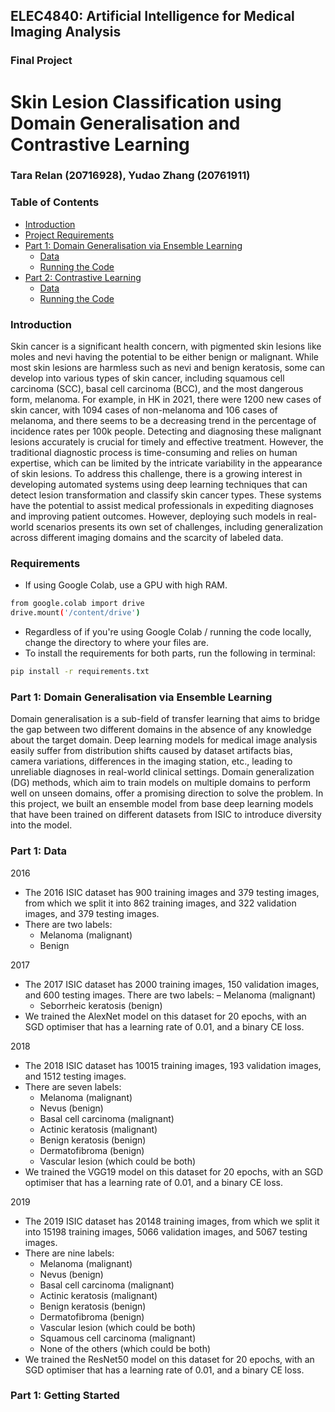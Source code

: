## ELEC4840: Artificial Intelligence for Medical Imaging Analysis
### Final Project
# Skin Lesion Classification using Domain Generalisation and Contrastive Learning
### Tara Relan (20716928), Yudao Zhang (20761911)

### Table of Contents
- [Introduction](#introduction)
- [Project Requirements](#requirements)
- [Part 1: Domain Generalisation via Ensemble Learning](#part-1-domain-generalisation-via-ensemble-learning)
  - [Data](#part-1-data)
  - [Running the Code](#part-1-getting-started)
- [Part 2: Contrastive Learning](#part-2-contrastive-learning)
  - [Data](#part-2-data)
  - [Running the Code](#part-2-getting-started)

### Introduction
Skin cancer is a significant health concern, with pigmented skin lesions like moles and nevi having the potential to be either benign or malignant. While most skin lesions are harmless such as nevi and benign keratosis, some can develop into various types of skin cancer, including squamous cell carcinoma (SCC), basal cell carcinoma (BCC), and the most dangerous form, melanoma. For example, in HK in 2021, there were 1200 new cases of skin cancer, with 1094 cases of non-melanoma and 106 cases of melanoma, and there seems to be a decreasing trend in the percentage of incidence rates per 100k people. Detecting and diagnosing these malignant lesions accurately is crucial for timely and effective treatment. However, the traditional diagnostic process is time-consuming and relies on human expertise, which can be limited by the intricate variability in the appearance of skin lesions. To address this challenge, there is a growing interest in developing automated systems using deep learning techniques that can detect lesion transformation and classify skin cancer types. These systems have the potential to assist medical professionals in expediting diagnoses and improving patient outcomes. However, deploying such models in real-world scenarios presents its own set of challenges, including generalization across different imaging domains and the scarcity of labeled data.

### Requirements
* If using Google Colab, use a GPU with high RAM.
```sh
from google.colab import drive
drive.mount('/content/drive')
```
* Regardless of if you're using Google Colab / running the code locally, change the directory to where your files are.
* To install the requirements for both parts, run the following in terminal:
```sh
pip install -r requirements.txt
```

### Part 1: Domain Generalisation via Ensemble Learning
Domain generalisation is a sub-field of transfer learning that aims to bridge the gap between two different domains in the absence of any knowledge about the target domain. Deep learning models for medical image analysis easily suffer from distribution shifts caused by dataset artifacts bias, camera variations, differences in the imaging station, etc., leading to unreliable diagnoses in real-world clinical settings. Domain generalization (DG) methods, which aim to train models on multiple domains to perform well on unseen domains, offer a promising direction to solve the problem. In this project, we built an ensemble model from base deep learning models that have been trained on different datasets from ISIC to introduce diversity into the model.

### Part 1: Data
2016
- The 2016 ISIC dataset has 900 training images and 379 testing images, from which we split it into 862 training images, and 322 validation images, and 379 testing images.
- There are two labels:
  - Melanoma (malignant)
  - Benign

2017
- The 2017 ISIC dataset has 2000 training images, 150 validation images, and 600 testing images. There are two labels:
  – Melanoma (malignant)
  - Seborrheic keratosis (benign)
- We trained the AlexNet model on this dataset for 20 epochs, with an SGD optimiser that has a learning rate of 0.01, and a binary CE loss.

2018
- The 2018 ISIC dataset has 10015 training images, 193 validation images, and 1512 testing images.
- There are seven labels:
  - Melanoma (malignant)
  - Nevus (benign)
  - Basal cell carcinoma (malignant)
  - Actinic keratosis (malignant)
  - Benign keratosis (benign)
  - Dermatofibroma (benign)
  - Vascular lesion (which could be both)
- We trained the VGG19 model on this dataset for 20 epochs, with an SGD optimiser that has a learning rate of 0.01, and a binary CE loss.

2019
- The 2019 ISIC dataset has 20148 training images, from which we split it into 15198 training images, 5066 validation images, and 5067 testing images.
- There are nine labels:
  - Melanoma (malignant)
  - Nevus (benign)
  - Basal cell carcinoma (malignant)
  - Actinic keratosis (malignant)
  - Benign keratosis (benign)
  - Dermatofibroma (benign)
  - Vascular lesion (which could be both)
  - Squamous cell carcinoma (malignant)
  - None of the others (which could be both)
- We trained the ResNet50 model on this dataset for 20 epochs, with an SGD optimiser that has a learning rate of 0.01, and a binary CE loss.

### Part 1: Getting Started
